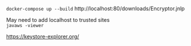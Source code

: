 `docker-compose up --build`
http://localhost:80/downloads/Encryptor.jnlp
  

May need to add localhost to trusted sites  
`javaws -viewer`  
  
https://keystore-explorer.org/



